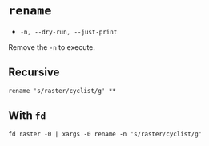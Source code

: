 # `rename`

- `-n, --dry-run, --just-print`

Remove the `-n` to execute.

## Recursive

    rename 's/raster/cyclist/g' **

## With `fd`

    fd raster -0 | xargs -0 rename -n 's/raster/cyclist/g'

